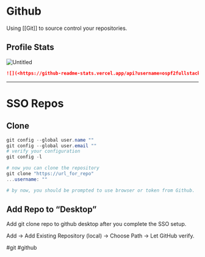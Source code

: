# Github
Using [[Git]] to source control your repositories. 

## Profile Stats

![Untitled](https://s3-us-west-2.amazonaws.com/secure.notion-static.com/3eecb6b4-0944-458c-8dc0-162b4a3e744e/Untitled.png)

```markdown
![](<https://github-readme-stats.vercel.app/api?username=ospf2fullstack&show_icons=true&hide_title=true&theme=solarized-dark&count_private=true&hide=stars>)
```

---

# SSO Repos

## Clone

```powershell
git config --global user.name ""
git config --global user.email ""
# verify your configuration
git config -l

# now you can clone the repository
git clone "https://url_for_repo"
...username: ""

# by now, you should be prompted to use browser or token from Github. 
```

## Add Repo to “Desktop”

Add git clone repo to github desktop after you complete the SSO setup.

Add → Add Existing Repository (local) → Choose Path → Let GitHub verify.


#git #github 